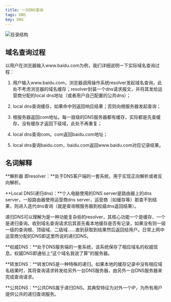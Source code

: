 ```yaml
---
title: 一次DNS查询
tags: DNS
key: DNS
---
```



![目录结构](../../../assets/images/blog/dns_resolver/dns-resolver.png)

## 域名查询过程

以用户在浏览器输入www.baidu.com为例，我们详细说明一下实际域名查询过程：

1. 用户输入www.baidu.com，浏览器调用操作系统resolver发起域名查询，此处不考虑浏览器的域名缓存；resolver封装一个dns请求报文，并将其发给运营商分配的local dns地址（或者用户自己配置的公共dns）；

2. local dns查询缓存，如果命中则返回响应结果；否则向根服务器发起查询；

3. 根服务器返回com地址。每一层级的DNS服务器都有缓存，实际都是先查缓存，没有缓存才返回下级域，此处不再重复；

4. local dns查询com。com返回baidu.com地址；

5. local dns查询baidu.com，baidu.com返回www.baidu.com对应记录结果。

## 名词解释

**解析器 即resolver：**处于DNS客户端的一套系统，用于实现正向解析或者反向解析。

**Local DNS(递归dns)：**个人电脑使用的DNS server是路由器上的dns server，一般路由器使用运营商dns server，运营商（如缓存等）那查不到结果，则进入迭代dns查询（就是查询根服务器到权威dns返回结果）。

递归DNS可以理解为是一种功能复杂些的resolver，其核心功能一个是缓存、一个是递归查询。收到域名查询请求后其首先看本地缓存是否有记录，如果没有则一级一级的查询根、顶级域、二级域……直到获取到结果然后返回给用户。日常上网中运营商分配的DNS即这里所说的递归DNS。

**权威DNS：**处于DNS服务端的一套系统，该系统保存了相应域名的权威信息。权威DNS即通俗上“这个域名我说了算”的服务器。

**转发DNS：**转发DNS是一种特殊的递归。如果本地的缓存记录中没有相应域名结果时，其将查询请求转发给另外一台DNS服务器，由另外一台DNS服务器来完成查询请求。

**公共DNS：**公共DNS属于递归DNS。其典型特征为对外一个IP，为所有用户提供公共的递归查询服务。
